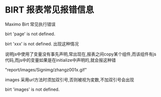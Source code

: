 # BIRT 报表常见报错信息



Maximo   Birt 常见执行错误

birt 'page' is not defined.        

birt 'xxx' is not defined.    出现这种情况

说明js中使用了变量没有事先声明,常出现在,报表之间copy某个组件,而该组件有js代码,而js中的变量如果是在initialize中声明的,就会报这种错



"report/images/Signimg/zhangz001x.gif"

images 采用url方法时须加双引号,否则被视为変数,不加双引号会出现

birt 'images' is not defined.


